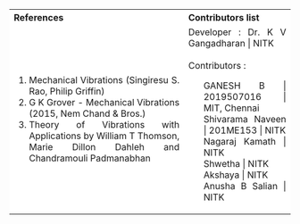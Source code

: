 <table style="text-align:justify;">
  <tr style="background-color: white">
    <th>References</th>
    <th>Contributors list</th>
  </tr>
  <tr style="background-color: white">
<td>
<ol>
<li>Mechanical Vibrations (Singiresu S. Rao, Philip Griffin)</li>
<li>G K Grover - Mechanical Vibrations (2015, Nem Chand & Bros.) </li>
<li>Theory of Vibrations with Applications by William T Thomson, Marie Dillon Dahleh and Chandramouli Padmanabhan</li>
</ol>
</td>
<td>Developer : Dr. K V Gangadharan | NITK</br></br>
Contributors :
<ul style="list-style-type: none;">
<li> GANESH B | 2019507016 | MIT, Chennai </li>
<li> Shivarama Naveen | 201ME153 | NITK </li>
<li> Nagaraj Kamath | NITK </li>
<li> Shwetha | NITK </li>
<li> Akshaya | NITK </li>
<li> Anusha B Salian | NITK </li>

</ul></td>
  </tr>
</table>
